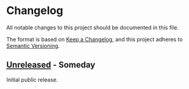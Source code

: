 # Changelog

All notable changes to this project should be documented in this file.

The format is based on [Keep a Changelog](https://keepachangelog.com/en/1.0.0/),
and this project adheres to [Semantic Versioning](https://semver.org/spec/v2.0.0.html).

<!-- next-header -->
## [Unreleased] - Someday

Initial public release.

<!-- next-url -->
[unreleased]: https://github.com/nms-scribe/cosmopoeia/v0.1.2...HEAD
